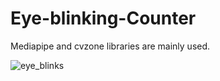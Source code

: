 # Eye-blinking-Counter
Mediapipe and cvzone libraries are mainly used. 


![eye_blinks](https://i.postimg.cc/1RHpV5Wy/image.png)
